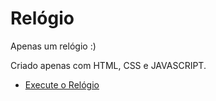 <h1>Relógio</h1>
<p>Apenas um relógio :)</p>
<p>Criado apenas com HTML, CSS e JAVASCRIPT.</p>

<ul>
  <li><a href = "https://sandro-an.github.io/Relogio/">Execute o Relógio</a></li>
</ul>
 
